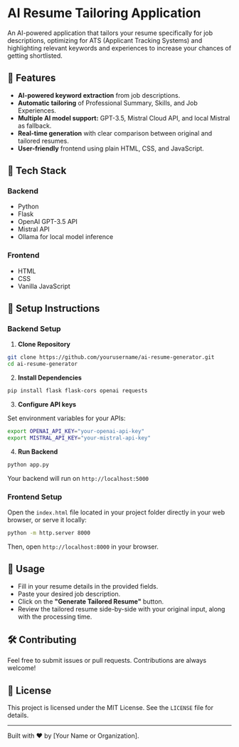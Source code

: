 # AI Resume Tailoring Application

An AI-powered application that tailors your resume specifically for job descriptions, optimizing for ATS (Applicant Tracking Systems) and highlighting relevant keywords and experiences to increase your chances of getting shortlisted.

## 🚀 Features
- **AI-powered keyword extraction** from job descriptions.
- **Automatic tailoring** of Professional Summary, Skills, and Job Experiences.
- **Multiple AI model support:** GPT-3.5, Mistral Cloud API, and local Mistral as fallback.
- **Real-time generation** with clear comparison between original and tailored resumes.
- **User-friendly** frontend using plain HTML, CSS, and JavaScript.

## 🔧 Tech Stack

### Backend
- Python
- Flask
- OpenAI GPT-3.5 API
- Mistral API
- Ollama for local model inference

### Frontend
- HTML
- CSS
- Vanilla JavaScript

## 📌 Setup Instructions

### Backend Setup

1. **Clone Repository**
```bash
git clone https://github.com/yourusername/ai-resume-generator.git
cd ai-resume-generator
```

2. **Install Dependencies**
```bash
pip install flask flask-cors openai requests
```

3. **Configure API keys**

Set environment variables for your APIs:
```bash
export OPENAI_API_KEY="your-openai-api-key"
export MISTRAL_API_KEY="your-mistral-api-key"
```

4. **Run Backend**
```bash
python app.py
```

Your backend will run on `http://localhost:5000`

### Frontend Setup

Open the `index.html` file located in your project folder directly in your web browser, or serve it locally:

```bash
python -m http.server 8000
```

Then, open `http://localhost:8000` in your browser.

## 📝 Usage

- Fill in your resume details in the provided fields.
- Paste your desired job description.
- Click on the **"Generate Tailored Resume"** button.
- Review the tailored resume side-by-side with your original input, along with the processing time.

## 🛠️ Contributing

Feel free to submit issues or pull requests. Contributions are always welcome!

## 📄 License

This project is licensed under the MIT License. See the `LICENSE` file for details.

---

Built with ❤️ by [Your Name or Organization].

